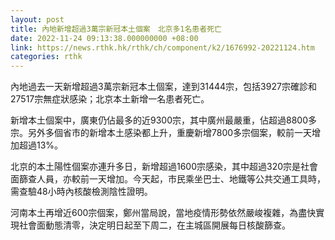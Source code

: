 ```yaml
---
layout: post
title: 內地新增超過3萬宗新冠本土個案　北京多1名患者死亡
date: 2022-11-24 09:13:38.000000000 +08:00
link: https://news.rthk.hk/rthk/ch/component/k2/1676992-20221124.htm
categories: rthk
---
```


內地過去一天新增超過3萬宗新冠本土個案，達到31444宗，包括3927宗確診和27517宗無症狀感染；北京本土新增一名患者死亡。

新增本土個案中，廣東仍佔最多的近9300宗，其中廣州最嚴重，佔超過8800多宗。另外多個省市的新增本土感染都上升，重慶新增7800多宗個案，較前一天增加超過13%。

北京的本土陽性個案亦連升多日，新增超過1600宗感染，其中超過320宗是社會面篩查人員，亦較前一天增加。今天起，市民乘坐巴士、地鐵等公共交通工具時，需查驗48小時內核酸檢測陰性證明。

河南本土再增近600宗個案，鄭州當局說，當地疫情形勢依然嚴峻複雜，為盡快實現社會面動態清零，決定明日起至下周二，在主城區開展每日核酸篩查。
